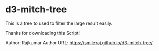 # d3-mitch-tree
This is a tree to used to filter the large result easily.

Thanks for downloading this Script!

Author: Rajkumar
Author URL: https://smileraj.github.io/d3-mitch-tree/. 
